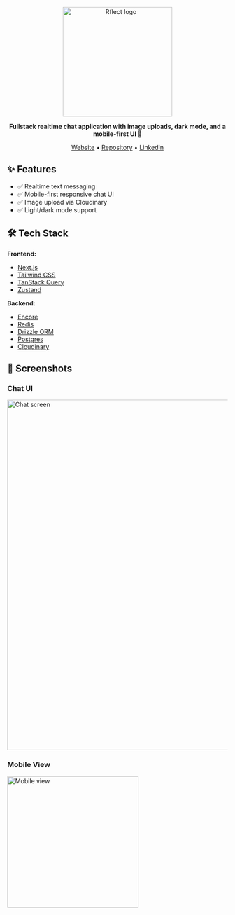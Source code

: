 <p align="center">
  <img src="https://res.cloudinary.com/qntum/image/upload/v1753286792/logo-transparent_pbykdj.png" width="250" alt="Rflect logo">
</p>

<p align="center"><b>Fullstack realtime chat application with image uploads, dark mode, and a mobile-first UI 🚀</b></p>

<p align="center">
  <a href="https://rflect.onrender.com/">Website</a> •
  <a href="https://github.com/qntum-dev/rflect">Repository</a> •
  <a href="https://www.linkedin.com">Linkedin</a>
</p>


## ✨ Features

* ✅ Realtime text messaging
* ✅ Mobile-first responsive chat UI
* ✅ Image upload via Cloudinary
* ✅ Light/dark mode support


## 🛠️ Tech Stack

**Frontend:**

- [Next.js](https://nextjs.org/)
- [Tailwind CSS](https://tailwindcss.com/)
- [TanStack Query](https://tanstack.com/query/latest)
- [Zustand](https://zustand-demo.pmnd.rs/)

**Backend:**

- [Encore](https://encore.dev/)
- [Redis](https://redis.io/)
- [Drizzle ORM](https://orm.drizzle.team/)
- [Postgres](https://www.postgresql.org/)
- [Cloudinary](https://cloudinary.com/)


## 📸 Screenshots

### Chat UI

<img src="https://res.cloudinary.com/qntum/image/upload/v1753373774/Screenshot_2025-07-24_214520_ybdh27.png" alt="Chat screen" width="800"/>

### Mobile View

<img src="https://res.cloudinary.com/qntum/image/upload/v1753376789/WhatsApp_Image_2025-07-24_at_10.36.13_PM_d3jlyh.jpg" alt="Mobile view" width="300"/>
